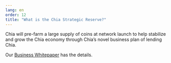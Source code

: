 ```yaml
---
lang: en
order: 12
title: "What is the Chia Strategic Reserve?"
---
```


Chia will pre-farm a large supply of coins at network launch to help stabilize and grow the Chia economy through Chia’s novel business plan of lending Chia.

Our [Business Whitepaper](https://www.chia.net/assets/Chia-Business-Whitepaper-2021-02-09-v1.0.pdf) has the details.
